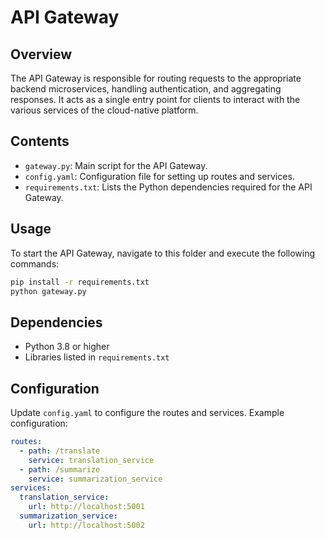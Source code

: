 # API Gateway

## Overview
The API Gateway is responsible for routing requests to the appropriate backend microservices, handling authentication, and aggregating responses. It acts as a single entry point for clients to interact with the various services of the cloud-native platform.

## Contents
- `gateway.py`: Main script for the API Gateway.
- `config.yaml`: Configuration file for setting up routes and services.
- `requirements.txt`: Lists the Python dependencies required for the API Gateway.

## Usage
To start the API Gateway, navigate to this folder and execute the following commands:
```bash
pip install -r requirements.txt
python gateway.py
```

## Dependencies
- Python 3.8 or higher
- Libraries listed in `requirements.txt`

## Configuration
Update `config.yaml` to configure the routes and services. Example configuration:
```yaml
routes:
  - path: /translate
    service: translation_service
  - path: /summarize
    service: summarization_service
services:
  translation_service:
    url: http://localhost:5001
  summarization_service:
    url: http://localhost:5002
```

